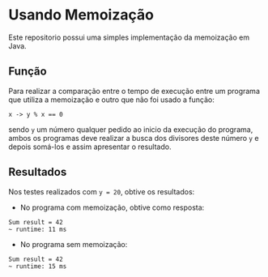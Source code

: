 # Usando Memoização

Este repositorio possui uma simples implementação da memoização em Java. 

## Função

Para realizar a comparação entre o tempo de execução entre um programa que utiliza a memoização e outro que não foi usado a função:

```
x -> y % x == 0 
```
sendo `y` um número qualquer pedido ao inicio da execução do programa, ambos os programas deve realizar a busca dos divisores deste número `y` e depois somá-los e assim apresentar o resultado.

## Resultados
Nos testes realizados com `y = 20`, obtive os resultados: 

* No programa com memoização, obtive como resposta: 
```
Sum result = 42 
~ runtime: 11 ms
```
* No programa sem memoização: 
```
Sum result = 42
~ runtime: 15 ms
```
